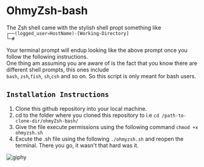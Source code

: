 # OhmyZsh-bash
The Zsh shell came with the stylish shell propt something like <br>
`┌──(logged_user💀HostName)-[Working-Directory]` <br>
`└─# ` 

Your terminal prompt will endup looking like the above prompt once you follow the following instructions.<br>
One thing am assuming you are aware of is the fact that you know there are different shell prompts, this ones include <br>
`bash`, `zsh`,`fish`, `sh`,`csh` and so on. So this script is only meant for bash users.
## `Installation Instructions` <br>
1. Clone this github repository into your local machine. <br>
2. cd to the folder where you cloned this repository to i.e `cd /path-to-clone-dir/ohmyZsh-bash/` <br>
3. Give the file execute permissions using the following command `chmod +x ohmyzsh.sh`
4. Excute the .sh file using the following `./ohmyzsh.sh` and reopen the terminal. There you go, it wasn't that hard was it.

![giphy](https://media.giphy.com/media/FlWgXEtj5aM5G/giphy.gif)
